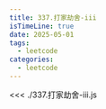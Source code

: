 ```yaml
---
title: 337.打家劫舍-iii
isTimeLine: true
date: 2025-05-01
tags:
  - leetcode
categories:
  - leetcode
---
```


<<< ./337.打家劫舍-iii.js
